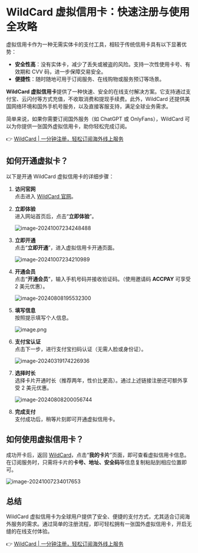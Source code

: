 # WildCard 虚拟信用卡：快速注册与使用全攻略

虚拟信用卡作为一种无需实体卡的支付工具，相较于传统信用卡具有以下显著优势：

- **安全性高**：没有实体卡，减少了丢失或被盗的风险。支持一次性使用卡号、有效期和 CVV 码，进一步保障交易安全。
- **便捷性**：随时随地可用于订阅服务、在线购物或服务预订等场景。

**WildCard 虚拟信用卡**提供了一种快速、安全的在线支付解决方案。它支持通过支付宝、云闪付等方式充值，不收取消费和提现手续费。此外，WildCard 还提供美国网络环境和国外手机号服务，以及直接客服支持，满足全球业务需求。

简单来说，如果你需要订阅国外服务（如 ChatGPT 或 OnlyFans），WildCard 可以为你提供一张国外虚拟信用卡，助你轻松完成订阅。

👉 [WildCard | 一分钟注册，轻松订阅海外线上服务](https://bbtdd.com/WildCard)

## 如何开通虚拟卡？

以下是开通 WildCard 虚拟信用卡的详细步骤：

1. **访问官网**  
   点击进入 [WildCard 官网](https://bbtdd.com/WildCard)。

2. **立即体验**  
   进入网站首页后，点击“**立即体验**”。

   ![image-20241007234248488](https://bbtdd.com/img/6768222459.webp)

3. **立即开通**  
   点击“**立即开通**”，进入虚拟信用卡开通页面。

   ![image-20241007234210989](https://bbtdd.com/img/539854392.webp)

4. **开通会员**  
   点击“**开通会员**”，输入手机号码并接收验证码。（使用邀请码 **ACCPAY** 可享受 2 美元优惠）。

   ![image-20240808195532300](https://bbtdd.com/img/57591412266518.webp)

5. **填写信息**  
   按照提示填写个人信息。

   ![image.png](https://bbtdd.com/img/600397126510.webp)

6. **支付宝认证**  
   点击下一步，进行支付宝扫码认证（无需人脸或身份证）。

   ![image-20240319174226936](https://bbtdd.com/img/419418315.webp)

7. **选择时长**  
   选择卡片开通时长（推荐两年，性价比更高）。通过上述链接注册还可额外享受 2 美元优惠。

   ![image-20240808200056744](https://bbtdd.com/img/125464909.webp)

8. **完成支付**  
   支付成功后，稍等片刻即可开通虚拟信用卡。

## 如何使用虚拟信用卡？

成功开卡后，返回 [WildCard](https://bbtdd.com/WildCard)，点击“**我的卡片**”页面，即可查看虚拟信用卡信息。在订阅服务时，只需将卡片的**卡号、地址、安全码**等信息复制粘贴到相应位置即可。

![image-20241007234017653](https://bbtdd.com/img/9119023453081810.webp)

## 总结

WildCard 虚拟信用卡为全球用户提供了安全、便捷的支付方式，尤其适合订阅海外服务的需求。通过简单的注册流程，即可轻松拥有一张国外虚拟信用卡，开启无缝的在线支付体验。

👉 [WildCard | 一分钟注册，轻松订阅海外线上服务](https://bbtdd.com/WildCard)